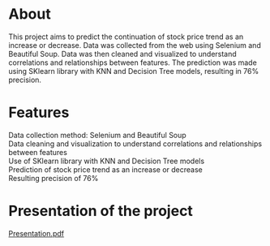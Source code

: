 # About
This project aims to predict the continuation of stock price trend as an increase or decrease. Data was collected from the web using Selenium and Beautiful Soup. Data was then cleaned and visualized to understand correlations and relationships between features. The prediction was made using SKlearn library with KNN and Decision Tree models, resulting in 76% precision.

# Features
Data collection method: Selenium and Beautiful Soup<br>
Data cleaning and visualization to understand correlations and relationships between features<br>
Use of SKlearn library with KNN and Decision Tree models<br>
Prediction of stock price trend as an increase or decrease<br>
Resulting precision of 76%<br>

# Presentation of the project
[Presentation.pdf](https://github.com/ShonKhundiashvili/Stock-Trend-Price-Prediction/files/10550281/Presentation.pdf)
